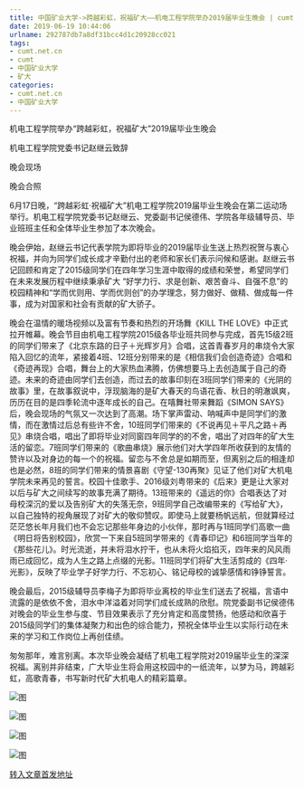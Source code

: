 ```yaml
---
title: 中国矿业大学->跨越彩虹，祝福矿大——机电工程学院举办2019届毕业生晚会 | cumt.net.cn
date: 2019-06-19 10:44:06
urlname: 292787db7a8df31bcc4d1c20928cc021
tags: 
- cumt.net.cn
- cumt
- 中国矿业大学
- 矿大
categories:
- cumt.net.cn
- 中国矿业大学
---
```



机电工程学院举办“跨越彩虹，祝福矿大”2019届毕业生晚会

机电工程学院党委书记赵继云致辞

晚会现场

晚会合照

6月17日晚，“跨越彩虹·祝福矿大”机电工程学院2019届毕业生晚会在第二运动场举行。机电工程学院党委书记赵继云、党委副书记侯德伟、学院各年级辅导员、毕业班班主任和全体毕业生参加了本次晚会。

晚会伊始，赵继云书记代表学院为即将毕业的2019届毕业生送上热烈祝贺与衷心祝福，并向为同学们成长成才辛勤付出的老师和家长们表示问候和感谢。赵继云书记回顾和肯定了2015级同学们在四年学习生涯中取得的成绩和荣誉，希望同学们在未来发展历程中继续秉承矿大 “好学力行、求是创新、艰苦奋斗、自强不息”的校园精神和“学而优则用、学而优则创”的办学理念，努力做好、做精、做成每一件事，成为对国家和社会有贡献的矿大骄子。

晚会在温情的暖场视频以及富有节奏和热烈的开场舞《KILL THE LOVE》中正式拉开帷幕。晚会节目由机电工程学院2015级各毕业班共同参与完成，首先15级2班的同学们带来了《北京东路的日子＋光辉岁月》合唱，这首青春岁月的串烧令大家陷入回忆的流年，紧接着4班、12班分别带来的是《相信我们会创造奇迹》合唱和《奇迹再现》合唱，舞台上的大家热血沸腾，仿佛想要马上去创造属于自己的奇迹。未来的奇迹由同学们去创造，而过去的故事印刻在3班同学们带来的《光阴的故事》里，在故事叙说中，浮现脑海的是矿大春天的鸟语花香、秋日的明澈飒爽，历历在目的是四季轮流中逐年成长的自己。在嘻舞社带来舞蹈《SIMON SAYS》后，晚会现场的气氛又一次达到了高潮。场下掌声雷动、呐喊声中是同学们的激情，而在激情过后总有些许不舍，10班同学们带来的《不说再见＋平凡之路＋再见》串烧合唱，唱出了即将毕业对同窗四年同学的的不舍，唱出了对四年的矿大生活的留恋。7班同学们带来的《歌曲串烧》展示他们对大学四年所收获到的友情的赞许以及对身边的每一个的祝福。留恋与不舍总是如期而至，但离别之后的相逢却也是必然，8班的同学们带来的情景喜剧《守望-130再聚》见证了他们对矿大机电学院未来再见的誓言。校园十佳歌手、2016级刘粤带来的《后来》更是让大家对以后与矿大之间续写的故事充满了期待。13班带来的《遥远的你》合唱表达了对母校深沉的爱以及告别矿大的失落无奈，9班同学自己改编带来的《写给矿大》，以自己独特的视角展现了对矿大的敬仰赞叹。即使马上就要杨帆远航，但就算经过茫茫悠长年月我们也不会忘记那些年身边的小伙伴，那时再与1班同学们高歌一曲《明日将告别校园》，欣赏一下来自5班同学带来的《青春印记》和6班同学当年的《那些花儿》。时光流逝，并未将泪水拧干，也从未将火焰掐灭，四年来的风风雨雨已成回忆，成为人生之路上点缀的光影。11班同学们将矿大生活剪成的《四年·光影》，反映了毕业学子好学力行、不忘初心、铭记母校的诚挚感情和铮铮誓言。

晚会最后，2015级辅导员李梅子为即将毕业离校的毕业生们送去了祝福，言语中流露的是依依不舍，泪水中洋溢着对同学们成长成熟的欣慰。院党委副书记侯德伟对晚会的毕业生参与度、节目效果表示了充分肯定和高度赞扬，他感动和欣喜于2015级同学们的集体凝聚力和出色的综合能力，预祝全体毕业生以实际行动在未来的学习和工作岗位上再创佳绩。

匆匆那年，难言别离。本次毕业晚会凝结了机电工程学院对2019届毕业生的深深祝福。离别并非结束，广大毕业生将会用这校园中的一纸流年，以梦为马，跨越彩虹，高歌青春，书写新时代矿大机电人的精彩篇章。



![图](http://xwzx.cumt.edu.cn/_upload/article/images/2e/6b/9813ea024d8b95f3b72d735a20bc/52054b65-3af7-4aae-908f-9732520cc747.jpg)

![图](http://xwzx.cumt.edu.cn/_upload/article/images/2e/6b/9813ea024d8b95f3b72d735a20bc/fac25270-97f3-47c9-9ef3-9461bc0f0d37.jpg)

![图](http://xwzx.cumt.edu.cn/_upload/article/images/2e/6b/9813ea024d8b95f3b72d735a20bc/34195941-fc1d-42ee-803a-a8d2c48e1817.jpg)

![图](http://xwzx.cumt.edu.cn/_upload/article/images/2e/6b/9813ea024d8b95f3b72d735a20bc/5ae7615b-1448-482d-9e82-883b03bd72db.jpg)

[转入文章首发地址](http://xwzx.cumt.edu.cn/16/6b/c523a530027/page.htm)